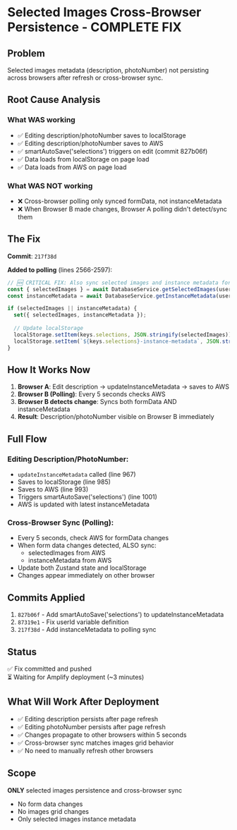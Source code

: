 # Selected Images Cross-Browser Persistence - COMPLETE FIX

## Problem
Selected images metadata (description, photoNumber) not persisting across browsers after refresh or cross-browser sync.

## Root Cause Analysis

### What WAS working
- ✅ Editing description/photoNumber saves to localStorage
- ✅ Editing description/photoNumber saves to AWS
- ✅ smartAutoSave('selections') triggers on edit (commit 827b06f)
- ✅ Data loads from localStorage on page load
- ✅ Data loads from AWS on page load

### What WAS NOT working
- ❌ Cross-browser polling only synced formData, not instanceMetadata
- ❌ When Browser B made changes, Browser A polling didn't detect/sync them

## The Fix

**Commit**: `217f38d`

**Added to polling** (lines 2566-2597):
```typescript
// 🆕 CRITICAL FIX: Also sync selected images and instance metadata for cross-browser sync
const { selectedImages } = await DatabaseService.getSelectedImages(userId);
const instanceMetadata = await DatabaseService.getInstanceMetadata(userId);

if (selectedImages || instanceMetadata) {
  set({ selectedImages, instanceMetadata });
  
  // Update localStorage
  localStorage.setItem(keys.selections, JSON.stringify(selectedImages));
  localStorage.setItem(`${keys.selections}-instance-metadata`, JSON.stringify(instanceMetadata));
}
```

## How It Works Now

1. **Browser A**: Edit description → updateInstanceMetadata → saves to AWS
2. **Browser B (Polling)**: Every 5 seconds checks AWS
3. **Browser B detects change**: Syncs both formData AND instanceMetadata
4. **Result**: Description/photoNumber visible on Browser B immediately

## Full Flow

### Editing Description/PhotoNumber:
- `updateInstanceMetadata` called (line 967)
- Saves to localStorage (line 985)
- Saves to AWS (line 993)
- Triggers smartAutoSave('selections') (line 1001)
- AWS is updated with latest instanceMetadata

### Cross-Browser Sync (Polling):
- Every 5 seconds, check AWS for formData changes
- When form data changes detected, ALSO sync:
  - selectedImages from AWS
  - instanceMetadata from AWS
- Update both Zustand state and localStorage
- Changes appear immediately on other browser

## Commits Applied

1. `827b06f` - Add smartAutoSave('selections') to updateInstanceMetadata
2. `87319e1` - Fix userId variable definition
3. `217f38d` - Add instanceMetadata to polling sync

## Status

✅ Fix committed and pushed  
⏳ Waiting for Amplify deployment (~3 minutes)

## What Will Work After Deployment

- ✅ Editing description persists after page refresh
- ✅ Editing photoNumber persists after page refresh  
- ✅ Changes propagate to other browsers within 5 seconds
- ✅ Cross-browser sync matches images grid behavior
- ✅ No need to manually refresh other browsers

## Scope

**ONLY** selected images persistence and cross-browser sync  
- No form data changes
- No images grid changes
- Only selected images instance metadata

